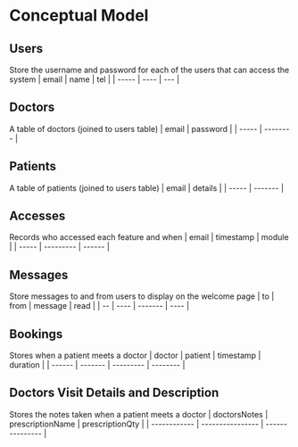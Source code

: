 # Conceptual Model

## Users
Store the username and password for each of the users that can access the system
| email | name | tel |
| ----- | ---- | --- |

## Doctors
A table of doctors (joined to users table)
| email | password |
| ----- | -------- |

## Patients
A table of patients (joined to users table)
| email | details |
| ----- | ------- |

## Accesses
Records who accessed each feature and when
| email | timestamp | module |
| ----- | --------- | ------ |

## Messages
Store messages to and from users to display on the welcome page
| to | from | message | read |
| -- | ---- | ------- | ---- |

## Bookings
Stores when a patient meets a doctor
| doctor | patient | timestamp | duration |
| ------ | ------- | --------- | -------- |

## Doctors Visit Details and Description
Stores the notes taken when a patient meets a doctor
| doctorsNotes | prescriptionName | prescriptionQty |
| ------------ | ---------------- | --------------- |
